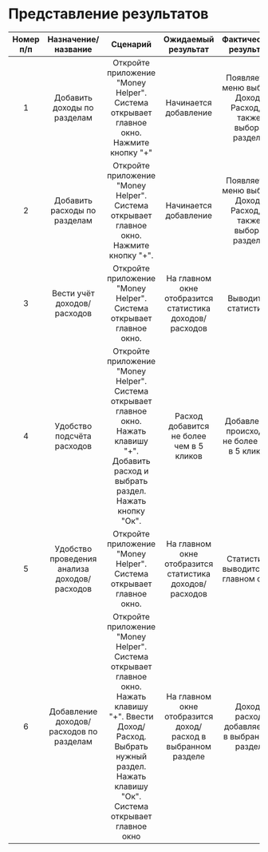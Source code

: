   # Представление результатов

| Номер п/п | Назначение/название | Сценарий | Ожидаемый результат | Фактический результат | Оценка | 
| :------: | :------: | :------: | :------: | :------: | :------: |
| 1 | Добавить доходы по разделам | Откройте приложение "Money Helper". Система открывает главное окно. Нажмите кнопку "+" | Начинается добавление| Появляется меню выбора Доход/Расход, а также выбора раздела | Тест пройден |
| 2 | Добавить расходы по разделам |  Откройте приложение "Money Helper". Система открывает главное окно. Нажмите кнопку "+". | Начинается добавление| Появляется меню выбора Доход/Расход, а также выбора раздела | Тест пройден |
| 3 | Вести учёт доходов/расходов |  Откройте приложение "Money Helper". Система открывает главное окно. | На главном окне отобразится статистика доходов/расходов | Выводится статистика | Тест пройден |
| 4 | Удобство подсчёта расходов |  Откройте приложение "Money Helper". Система открывает главное окно. Нажать клавишу "+". Добавить расход и выбрать раздел. Нажать кнопку "Ок". | Расход добавится не более чем в 5 кликов | Добавление происходит не более чем в 5 кликов | Тест пройден |
| 5 | Удобство проведения анализа доходов/расходов |  Откройте приложение "Money Helper". Система открывает главное окно. | На главном окне отобразится статистика доходов/расходов | Статистика выводится на главном окне | Тест пройден |
| 6 | Добавление доходов/расходов по разделам |  Откройте приложение "Money Helper". Система открывает главное окно. Нажать клавишу "+". Ввести Доход/Расход. Выбрать нужный раздел. Нажать клавишу "Ок". Система открывает главное окно | На главном окне отобразится доход/расход в выбранном разделе | Доход/расход добавляется в выбранный раздел | Тест пройден |

